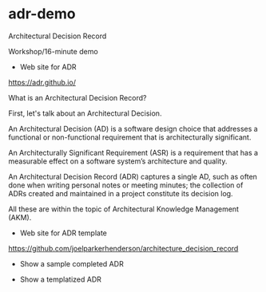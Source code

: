 # adr-demo
Architectural Decision Record


Workshop/16-minute demo

* Web site for ADR

https://adr.github.io/

What is an Architectural Decision Record?

First, let's talk about an Architectural Decision.

An Architectural Decision (AD) is a software design choice that addresses a functional or non-functional requirement that is architecturally significant. 

An Architecturally Significant Requirement (ASR) is a requirement that has a measurable effect on a software system’s architecture and quality. 

An Architectural Decision Record (ADR) captures a single AD, such as often done when writing personal notes or meeting minutes; the collection of ADRs created and maintained in a project constitute its decision log. 

All these are within the topic of Architectural Knowledge Management (AKM).

* Web site for ADR template

https://github.com/joelparkerhenderson/architecture_decision_record

* Show a sample completed ADR


* Show a templatized ADR
